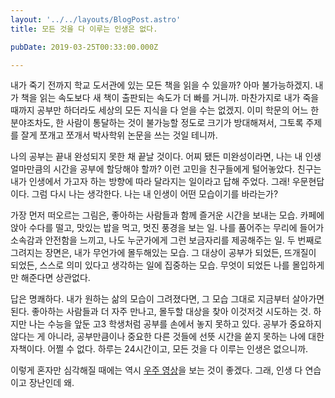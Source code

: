 ```yaml
---
layout: '../../layouts/BlogPost.astro'
title: 모든 것을 다 이루는 인생은 없다.

pubDate: 2019-03-25T00:33:00.000Z

---
```


내가 죽기 전까지 학교 도서관에 있는 모든 책을 읽을 수 있을까? 아마 불가능하겠지. 내가 책을 읽는 속도보다 새 책이 출판되는 속도가 더 빠를 거니까. 마찬가지로 내가 죽을 때까지 공부만 하더라도 세상의 모든 지식을 다 얻을 수는 없겠지. 이미 학문의 어느 한 분야조차도, 한 사람이 통달하는 것이 불가능할 정도로 크기가 방대해져서, 그토록 주제를 잘게 쪼개고 쪼개서 박사학위 논문을 쓰는 것일 테니까.

나의 공부는 끝내 완성되지 못한 채 끝날 것이다. 어찌 됐든 미완성이라면, 나는 내 인생 얼마만큼의 시간을 공부에 할당해야 할까? 이런 고민을 친구들에게 털어놓았다. 친구는 내가 인생에서 가고자 하는 방향에 따라 달라지는 일이라고 답해 주었다. 그래! 우문현답이다. 그럼 다시 나는 생각한다. 나는 내 인생이 어떤 모습이기를 바라는가? 

가장 먼저 떠오르는 그림은, 좋아하는 사람들과 함께 즐거운 시간을 보내는 모습. 카페에 앉아 수다를 떨고, 맛있는 밥을 먹고, 멋진 풍경을 보는 일. 나를 품어주는 무리에 들어가 소속감과 안전함을 느끼고, 나도 누군가에게 그런 보금자리를 제공해주는 일. 두 번째로 그려지는 장면은, 내가 무언가에 몰두해있는 모습. 그 대상이 공부가 되었든, 뜨개질이 되었든, 스스로 의미 있다고 생각하는 일에 집중하는 모습. 무엇이 되었든 나를 몰입하게만 해준다면 상관없다.

답은 명쾌하다. 내가 원하는 삶의 모습이 그려졌다면, 그 모습 그대로 지금부터 살아가면 된다. 좋아하는 사람들과 더 자주 만나고, 몰두할 대상을 찾아 이것저것 시도하는 것. 하지만 나는 수능을 앞둔 고3 학생처럼 공부를 손에서 놓지 못하고 있다. 공부가 중요하지 않다는 게 아니라, 공부만큼이나 중요한 다른 것들에 선뜻 시간을 쏟지 못하는 나에 대한 자책이다. 어쩔 수 없다. 하루는 24시간이고, 모든 것을 다 이루는 인생은 없으니까.

이렇게 혼자만 심각해질 때에는 역시 [우주 영상](https://www.youtube.com/watch?v=78l3YpfAasI)을 보는 것이 좋겠다. 그래, 인생 다 연습이고 장난인데 왜.
